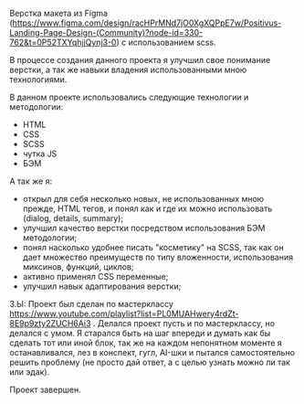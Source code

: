 Верстка макета из Figma (https://www.figma.com/design/racHPrMNd7jO0XgXQPpE7w/Positivus-Landing-Page-Design-(Community)?node-id=330-762&t=0P52TXYqhjjQynj3-0) с использованием scss.

В процессе создания данного проекта я улучшил свое понимание верстки, а так же навыки владения использованными мною технологиями.

В данном проекте использовались следующие технологии и методологии:

- HTML
- CSS
- SCSS
- чутка JS
- БЭМ

А так же я:

- открыл для себя несколько новых, не использованных мною прежде, HTML тегов, и понял как и где их можно использовать (dialog, details, summary);
- улучшил качество верстки посредством использования БЭМ методологии;
- понял насколько удобнее писать "косметику" на SCSS, так как он дает множество преимуществ по типу вложенности, использования миксинов, функций, циклов;
- активно применял CSS переменные;
- улучшил навык адаптирования верстки;


З.Ы: Проект был сделан по мастерклассу https://www.youtube.com/playlist?list=PL0MUAHwery4rdZt-8E9p9zty2ZUCH6Ai3 . Делался проект пусть и по мастерклассу, но делался с умом. Я старался быть на шаг впереди и думать как бы сделать тот или иной блок, так же на каждом непонятном моменте я останавливался, лез в конспект, гугл, AI-шки и пытался самостоятельно решить проблему (не просто дай ответ, а с целью узнать можно ли так или эдак).

Проект завершен.
